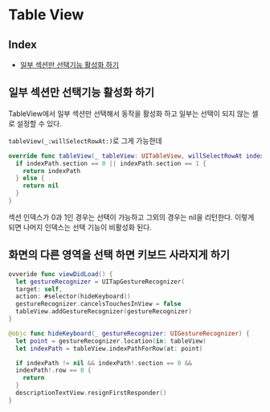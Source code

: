 # Table View

## Index
- [일부 섹션만 선택기능 활성화 하기](#일부-섹션만-선택기능-활성화-하기)

## 일부 섹션만 선택기능 활성화 하기
TableView에서 일부 섹션만 선택해서 동작을 활성화 하고 일부는 선택이 되지 않는 셀로 설정할 수 있다.

`tableView(_:willSelectRowAt:)`로 그게 가능한데

```Swift
override func tableView(_ tableView: UITableView, willSelectRowAt indexPath: IndexPath) -> IndexPath? {
  if indexPath.section == 0 || indexPath.section == 1 {
    return indexPath
  } else {
    return nil
  }
}
```
섹션 인덱스가 0과 1인 경우는 선택이 가능하고 그외의 경우는 nil을 리턴한다. 이렇게 되면 나머지 인덱스는 선택 기능이 비활성화 된다.

## 화면의 다른 영역을 선택 하면 키보드 사라지게 하기
```Swift
ovveride func viewDidLoad() {
  let gestureRecognizer = UITapGestureRecognizer(
  target: self, 
  action: #selector(hideKeyboard))
  gestureRecognizer.cancelsTouchesInView = false
  tableView.addGestureRecognizer(gestureRecognizer)
}

@objc func hideKeyboard(_ gestureRecognizer: UIGestureRecognizer) {
  let point = gestureRecognizer.location(in: tableView)
  let indexPath = tableView.indexPathForRow(at: point)

  if indexPath != nil && indexPath!.section == 0 && 
  indexPath!.row == 0 {
    return
  }
  descriptionTextView.resignFirstResponder()
}
```